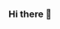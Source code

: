 ### Hi there 👋

<!--
**mariogit08/mariogit08** is a ✨ _special_ ✨ repository because its `README.md` (this file) appears on your GitHub profile.

Here are some ideas to get you started:

- 🔭 I’m currently working on Kurier Technology Brazil
- 🌱 I’m currently learning docker.
- 👯 I’m looking to collaborate on companies that have internacional costumers and new technologies.
- 💬 Ask me about development software process optimization
- 📫 How to reach me: https://www.linkedin.com/in/mariodeveloper/
- 😄 Pronouns: meticulous haha
- ⚡ Fun fact: I am a great dancer
-->
